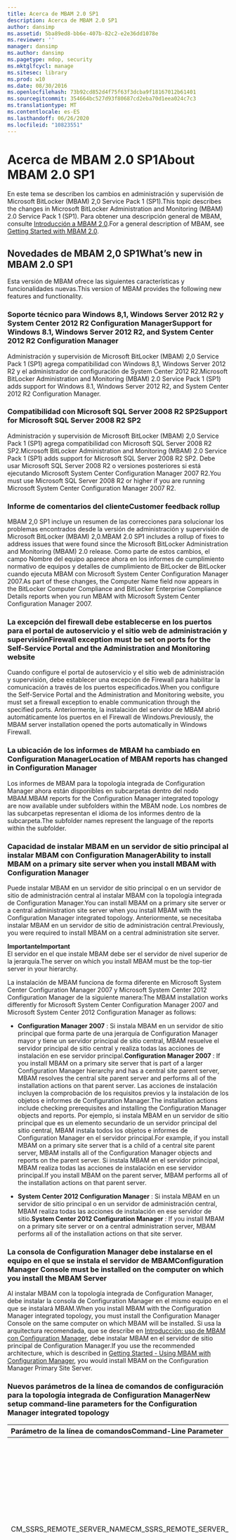 ```yaml
---
title: Acerca de MBAM 2.0 SP1
description: Acerca de MBAM 2.0 SP1
author: dansimp
ms.assetid: 5ba89ed8-bb6e-407b-82c2-e2e36dd1078e
ms.reviewer: ''
manager: dansimp
ms.author: dansimp
ms.pagetype: mdop, security
ms.mktglfcycl: manage
ms.sitesec: library
ms.prod: w10
ms.date: 08/30/2016
ms.openlocfilehash: 73b92cd852d4f75f63f3dcba9f18167012b61401
ms.sourcegitcommit: 354664bc527d93f80687cd2eba70d1eea024c7c3
ms.translationtype: MT
ms.contentlocale: es-ES
ms.lasthandoff: 06/26/2020
ms.locfileid: "10823551"
---
```

# <span data-ttu-id="d582e-103">Acerca de MBAM 2.0 SP1</span><span class="sxs-lookup"><span data-stu-id="d582e-103">About MBAM 2.0 SP1</span></span>

<span data-ttu-id="d582e-104">En este tema se describen los cambios en administración y supervisión de Microsoft BitLocker (MBAM) 2,0 Service Pack 1 (SP1).</span><span class="sxs-lookup"><span data-stu-id="d582e-104">This topic describes the changes in Microsoft BitLocker Administration and Monitoring (MBAM) 2.0 Service Pack 1 (SP1).</span></span> <span data-ttu-id="d582e-105">Para obtener una descripción general de MBAM, consulte [Introducción a MBAM 2,0](getting-started-with-mbam-20-mbam-2.md).</span><span class="sxs-lookup"><span data-stu-id="d582e-105">For a general description of MBAM, see [Getting Started with MBAM 2.0](getting-started-with-mbam-20-mbam-2.md).</span></span>

## <a href="" id="what-s-new-in-mbam-2-0-sp1"></a><span data-ttu-id="d582e-106">Novedades de MBAM 2,0 SP1</span><span class="sxs-lookup"><span data-stu-id="d582e-106">What’s new in MBAM 2.0 SP1</span></span>

<span data-ttu-id="d582e-107">Esta versión de MBAM ofrece las siguientes características y funcionalidades nuevas.</span><span class="sxs-lookup"><span data-stu-id="d582e-107">This version of MBAM provides the following new features and functionality.</span></span>

### <span data-ttu-id="d582e-108">Soporte técnico para Windows 8,1, Windows Server 2012 R2 y System Center 2012 R2 Configuration Manager</span><span class="sxs-lookup"><span data-stu-id="d582e-108">Support for Windows 8.1, Windows Server 2012 R2, and System Center 2012 R2 Configuration Manager</span></span>

<span data-ttu-id="d582e-109">Administración y supervisión de Microsoft BitLocker (MBAM) 2,0 Service Pack 1 (SP1) agrega compatibilidad con Windows 8,1, Windows Server 2012 R2 y el administrador de configuración de System Center 2012 R2.</span><span class="sxs-lookup"><span data-stu-id="d582e-109">Microsoft BitLocker Administration and Monitoring (MBAM) 2.0 Service Pack 1 (SP1) adds support for Windows 8.1, Windows Server 2012 R2, and System Center 2012 R2 Configuration Manager.</span></span>

### <span data-ttu-id="d582e-110">Compatibilidad con Microsoft SQL Server 2008 R2 SP2</span><span class="sxs-lookup"><span data-stu-id="d582e-110">Support for Microsoft SQL Server 2008 R2 SP2</span></span>

<span data-ttu-id="d582e-111">Administración y supervisión de Microsoft BitLocker (MBAM) 2,0 Service Pack 1 (SP1) agrega compatibilidad con Microsoft SQL Server 2008 R2 SP2.</span><span class="sxs-lookup"><span data-stu-id="d582e-111">Microsoft BitLocker Administration and Monitoring (MBAM) 2.0 Service Pack 1 (SP1) adds support for Microsoft SQL Server 2008 R2 SP2.</span></span> <span data-ttu-id="d582e-112">Debe usar Microsoft SQL Server 2008 R2 o versiones posteriores si está ejecutando Microsoft System Center Configuration Manager 2007 R2.</span><span class="sxs-lookup"><span data-stu-id="d582e-112">You must use Microsoft SQL Server 2008 R2 or higher if you are running Microsoft System Center Configuration Manager 2007 R2.</span></span>

### <span data-ttu-id="d582e-113">Informe de comentarios del cliente</span><span class="sxs-lookup"><span data-stu-id="d582e-113">Customer feedback rollup</span></span>

<span data-ttu-id="d582e-114">MBAM 2,0 SP1 incluye un resumen de las correcciones para solucionar los problemas encontrados desde la versión de administración y supervisión de Microsoft BitLocker (MBAM) 2,0.</span><span class="sxs-lookup"><span data-stu-id="d582e-114">MBAM 2.0 SP1 includes a rollup of fixes to address issues that were found since the Microsoft BitLocker Administration and Monitoring (MBAM) 2.0 release.</span></span> <span data-ttu-id="d582e-115">Como parte de estos cambios, el campo Nombre del equipo aparece ahora en los informes de cumplimiento normativo de equipos y detalles de cumplimiento de BitLocker de BitLocker cuando ejecuta MBAM con Microsoft System Center Configuration Manager 2007.</span><span class="sxs-lookup"><span data-stu-id="d582e-115">As part of these changes, the Computer Name field now appears in the BitLocker Computer Compliance and BitLocker Enterprise Compliance Details reports when you run MBAM with Microsoft System Center Configuration Manager 2007.</span></span>

### <span data-ttu-id="d582e-116">La excepción del firewall debe establecerse en los puertos para el portal de autoservicio y el sitio web de administración y supervisión</span><span class="sxs-lookup"><span data-stu-id="d582e-116">Firewall exception must be set on ports for the Self-Service Portal and the Administration and Monitoring website</span></span>

<span data-ttu-id="d582e-117">Cuando configure el portal de autoservicio y el sitio web de administración y supervisión, debe establecer una excepción de Firewall para habilitar la comunicación a través de los puertos especificados.</span><span class="sxs-lookup"><span data-stu-id="d582e-117">When you configure the Self-Service Portal and the Administration and Monitoring website, you must set a firewall exception to enable communication through the specified ports.</span></span> <span data-ttu-id="d582e-118">Anteriormente, la instalación del servidor de MBAM abrió automáticamente los puertos en el Firewall de Windows.</span><span class="sxs-lookup"><span data-stu-id="d582e-118">Previously, the MBAM server installation opened the ports automatically in Windows Firewall.</span></span>

### <span data-ttu-id="d582e-119">La ubicación de los informes de MBAM ha cambiado en Configuration Manager</span><span class="sxs-lookup"><span data-stu-id="d582e-119">Location of MBAM reports has changed in Configuration Manager</span></span>

<span data-ttu-id="d582e-120">Los informes de MBAM para la topología integrada de Configuration Manager ahora están disponibles en subcarpetas dentro del nodo MBAM.</span><span class="sxs-lookup"><span data-stu-id="d582e-120">MBAM reports for the Configuration Manager integrated topology are now available under subfolders within the MBAM node.</span></span> <span data-ttu-id="d582e-121">Los nombres de las subcarpetas representan el idioma de los informes dentro de la subcarpeta.</span><span class="sxs-lookup"><span data-stu-id="d582e-121">The subfolder names represent the language of the reports within the subfolder.</span></span>

### <span data-ttu-id="d582e-122">Capacidad de instalar MBAM en un servidor de sitio principal al instalar MBAM con Configuration Manager</span><span class="sxs-lookup"><span data-stu-id="d582e-122">Ability to install MBAM on a primary site server when you install MBAM with Configuration Manager</span></span>

<span data-ttu-id="d582e-123">Puede instalar MBAM en un servidor de sitio principal o en un servidor de sitio de administración central al instalar MBAM con la topología integrada de Configuration Manager.</span><span class="sxs-lookup"><span data-stu-id="d582e-123">You can install MBAM on a primary site server or a central administration site server when you install MBAM with the Configuration Manager integrated topology.</span></span> <span data-ttu-id="d582e-124">Anteriormente, se necesitaba instalar MBAM en un servidor de sitio de administración central.</span><span class="sxs-lookup"><span data-stu-id="d582e-124">Previously, you were required to install MBAM on a central administration site server.</span></span>

**<span data-ttu-id="d582e-125">Importante</span><span class="sxs-lookup"><span data-stu-id="d582e-125">Important</span></span>**  
<span data-ttu-id="d582e-126">El servidor en el que instale MBAM debe ser el servidor de nivel superior de la jerarquía.</span><span class="sxs-lookup"><span data-stu-id="d582e-126">The server on which you install MBAM must be the top-tier server in your hierarchy.</span></span>



<span data-ttu-id="d582e-127">La instalación de MBAM funciona de forma diferente en Microsoft System Center Configuration Manager 2007 y Microsoft System Center 2012 Configuration Manager de la siguiente manera:</span><span class="sxs-lookup"><span data-stu-id="d582e-127">The MBAM installation works differently for Microsoft System Center Configuration Manager 2007 and Microsoft System Center 2012 Configuration Manager as follows:</span></span>

-   <span data-ttu-id="d582e-128">**Configuration Manager 2007** : Si instala MBAM en un servidor de sitio principal que forma parte de una jerarquía de Configuration Manager mayor y tiene un servidor principal de sitio central, MBAM resuelve el servidor principal de sitio central y realiza todas las acciones de instalación en ese servidor principal.</span><span class="sxs-lookup"><span data-stu-id="d582e-128">**Configuration Manager 2007** : If you install MBAM on a primary site server that is part of a larger Configuration Manager hierarchy and has a central site parent server, MBAM resolves the central site parent server and performs all of the installation actions on that parent server.</span></span> <span data-ttu-id="d582e-129">Las acciones de instalación incluyen la comprobación de los requisitos previos y la instalación de los objetos e informes de Configuration Manager.</span><span class="sxs-lookup"><span data-stu-id="d582e-129">The installation actions include checking prerequisites and installing the Configuration Manager objects and reports.</span></span> <span data-ttu-id="d582e-130">Por ejemplo, si instala MBAM en un servidor de sitio principal que es un elemento secundario de un servidor principal del sitio central, MBAM instala todos los objetos e informes de Configuration Manager en el servidor principal.</span><span class="sxs-lookup"><span data-stu-id="d582e-130">For example, if you install MBAM on a primary site server that is a child of a central site parent server, MBAM installs all of the Configuration Manager objects and reports on the parent server.</span></span> <span data-ttu-id="d582e-131">Si instala MBAM en el servidor principal, MBAM realiza todas las acciones de instalación en ese servidor principal.</span><span class="sxs-lookup"><span data-stu-id="d582e-131">If you install MBAM on the parent server, MBAM performs all of the installation actions on that parent server.</span></span>

-   <span data-ttu-id="d582e-132">**System Center 2012 Configuration Manager** : Si instala MBAM en un servidor de sitio principal o en un servidor de administración central, MBAM realiza todas las acciones de instalación en ese servidor de sitio.</span><span class="sxs-lookup"><span data-stu-id="d582e-132">**System Center 2012 Configuration Manager** : If you install MBAM on a primary site server or on a central administration server, MBAM performs all of the installation actions on that site server.</span></span>

### <a href="" id="-------------configuration-manager-console-must-be-installed-on-the--computer-on-which-you-install-the-mbam-server"></a> <span data-ttu-id="d582e-133">La consola de Configuration Manager debe instalarse en el equipo en el que se instala el servidor de MBAM</span><span class="sxs-lookup"><span data-stu-id="d582e-133">Configuration Manager Console must be installed on the computer on which you install the MBAM Server</span></span>

<span data-ttu-id="d582e-134">Al instalar MBAM con la topología integrada de Configuration Manager, debe instalar la consola de Configuration Manager en el mismo equipo en el que se instalará MBAM.</span><span class="sxs-lookup"><span data-stu-id="d582e-134">When you install MBAM with the Configuration Manager integrated topology, you must install the Configuration Manager Console on the same computer on which MBAM will be installed.</span></span> <span data-ttu-id="d582e-135">Si usa la arquitectura recomendada, que se describe en [Introducción: uso de MBAM con Configuration Manager](getting-started---using-mbam-with-configuration-manager.md), debe instalar MBAM en el servidor de sitio principal de Configuration Manager.</span><span class="sxs-lookup"><span data-stu-id="d582e-135">If you use the recommended architecture, which is described in [Getting Started - Using MBAM with Configuration Manager](getting-started---using-mbam-with-configuration-manager.md), you would install MBAM on the Configuration Manager Primary Site Server.</span></span>

### <span data-ttu-id="d582e-136">Nuevos parámetros de la línea de comandos de configuración para la topología integrada de Configuration Manager</span><span class="sxs-lookup"><span data-stu-id="d582e-136">New setup command-line parameters for the Configuration Manager integrated topology</span></span>

<table>
<colgroup>
<col width="33%" />
<col width="33%" />
<col width="33%" />
</colgroup>
<thead>
<tr class="header">
<th align="left"><span data-ttu-id="d582e-137">Parámetro de la línea de comandos</span><span class="sxs-lookup"><span data-stu-id="d582e-137">Command-Line Parameter</span></span></th>
<th align="left"><span data-ttu-id="d582e-138">Descripción</span><span class="sxs-lookup"><span data-stu-id="d582e-138">Description</span></span></th>
<th align="left"><span data-ttu-id="d582e-139">Ejemplo</span><span class="sxs-lookup"><span data-stu-id="d582e-139">Example</span></span></th>
</tr>
</thead>
<tbody>
<tr class="odd">
<td align="left"><p><span data-ttu-id="d582e-140">CM_SSRS_REMOTE_SERVER_NAME</span><span class="sxs-lookup"><span data-stu-id="d582e-140">CM_SSRS_REMOTE_SERVER_NAME</span></span></p></td>
<td align="left"><p><span data-ttu-id="d582e-141">Le permite instalar los informes de Configuration Manager en un servidor remoto de SQL Server Reporting Services (SSRS) que forma parte del mismo sitio de Configuration Manager en el que está instalado MBAM.</span><span class="sxs-lookup"><span data-stu-id="d582e-141">Enables you to install the Configuration Manager reports on a remote SQL Server Reporting Services (SSRS) server that is part of the same Configuration Manager site to which MBAM is installed.</span></span> <span data-ttu-id="d582e-142">Puede establecer el valor en el nombre de dominio completo del servidor de roles de Remote SSRS Point.</span><span class="sxs-lookup"><span data-stu-id="d582e-142">You can set the value to the fully qualified domain name of the remote SSRS point role server.</span></span></p></td>
<td align="left"><p><span data-ttu-id="d582e-143">MbamSetup.exe CM_SSRS_REMOTE_SERVER_NAME = ssrsServer. contoso. com</span><span class="sxs-lookup"><span data-stu-id="d582e-143">MbamSetup.exe CM_SSRS_REMOTE_SERVER_NAME=ssrsServer.Contoso.com</span></span></p></td>
</tr>
<tr class="even">
<td align="left"><p><span data-ttu-id="d582e-144">CM_REPORTS_ONLY</span><span class="sxs-lookup"><span data-stu-id="d582e-144">CM_REPORTS_ONLY</span></span></p></td>
<td align="left"><p><span data-ttu-id="d582e-145">Le permite instalar solo los informes de Configuration Manager, sin otros objetos de Configuration Manager, como los elementos de la línea base, la colección y la configuración.</span><span class="sxs-lookup"><span data-stu-id="d582e-145">Enables you to install only the Configuration Manager reports, without other Configuration Manager objects, such as the baseline, collection, and configuration items.</span></span></p>
<div class="alert">
<strong><span data-ttu-id="d582e-146">Nota</span><span class="sxs-lookup"><span data-stu-id="d582e-146">Note</span></span></strong><br/><p><span data-ttu-id="d582e-147">Debe combinar este parámetro con el parámetro CM_REPORTS_COLLECTION_ID.</span><span class="sxs-lookup"><span data-stu-id="d582e-147">You must combine this parameter with the CM_REPORTS_COLLECTION_ID parameter.</span></span></p>
</div>
<div>

</div>
<p><span data-ttu-id="d582e-148">Valores de parámetro válidos:</span><span class="sxs-lookup"><span data-stu-id="d582e-148">Valid parameter values:</span></span></p>
<ul>
<li><p><span data-ttu-id="d582e-149">Verdadero</span><span class="sxs-lookup"><span data-stu-id="d582e-149">True</span></span></p></li>
<li><p><span data-ttu-id="d582e-150">Falso</span><span class="sxs-lookup"><span data-stu-id="d582e-150">False</span></span></p></li>
</ul>
<p><span data-ttu-id="d582e-151">Puede combinar este parámetro con el parámetro CM_SSRS_REMOTE_SERVER_NAME si desea instalar los informes solo en un servidor de roles de SSRS remoto.</span><span class="sxs-lookup"><span data-stu-id="d582e-151">You can combine this parameter with the CM_SSRS_REMOTE_SERVER_NAME parameter if you want to install the reports only to a remote SSRS point role server.</span></span></p>
<p><span data-ttu-id="d582e-152">Si no establece el parámetro o si lo establece en false, MBAM el programa de instalación instala todos los objetos de Configuration Manager, incluidos los informes.</span><span class="sxs-lookup"><span data-stu-id="d582e-152">If you do not set the parameter or if you set it to False, MBAM Setup installs all of the Configuration Manager objects, including the reports.</span></span></p></td>
<td align="left"><p><span data-ttu-id="d582e-153">MbamSetup.exe CM_REPORTS_ONLY = true</span><span class="sxs-lookup"><span data-stu-id="d582e-153">MbamSetup.exe CM_REPORTS_ONLY=True</span></span></p>
<p><span data-ttu-id="d582e-154">CM_REPORTS_COLLECTION_ID = SMS00001</span><span class="sxs-lookup"><span data-stu-id="d582e-154">CM_REPORTS_COLLECTION_ID=SMS00001</span></span></p></td>
</tr>
<tr class="odd">
<td align="left"><p><span data-ttu-id="d582e-155">CM_REPORTS_COLLECTION_ID</span><span class="sxs-lookup"><span data-stu-id="d582e-155">CM_REPORTS_COLLECTION_ID</span></span></p></td>
<td align="left"><p><span data-ttu-id="d582e-156">Un identificador de colección existente que identifica la colección para la que se mostrarán los datos de cumplimiento de informes.</span><span class="sxs-lookup"><span data-stu-id="d582e-156">An existing collection ID that identifies the collection for which reporting compliance data will be displayed.</span></span> <span data-ttu-id="d582e-157">Puede especificar cualquier identificador de colección.</span><span class="sxs-lookup"><span data-stu-id="d582e-157">You can specify any collection ID.</span></span> <span data-ttu-id="d582e-158">No es necesario que use el identificador de colección "equipos compatibles con MBAM".</span><span class="sxs-lookup"><span data-stu-id="d582e-158">You are not required to use the “MBAM Supported Computers” collection ID.</span></span></p></td>
<td align="left"><p><span data-ttu-id="d582e-159">MbamSetup.exe CM_REPORTS_ONLY = true</span><span class="sxs-lookup"><span data-stu-id="d582e-159">MbamSetup.exe CM_REPORTS_ONLY=True</span></span></p>
<p><span data-ttu-id="d582e-160">CM_REPORTS_COLLECTION_ID = SMS00001</span><span class="sxs-lookup"><span data-stu-id="d582e-160">CM_REPORTS_COLLECTION_ID=SMS00001</span></span></p></td>
</tr>
</tbody>
</table>



### <span data-ttu-id="d582e-161">Capacidad para activar o desactivar el texto del portal de autoservicio</span><span class="sxs-lookup"><span data-stu-id="d582e-161">Ability to turn Self-Service Portal notice text on or off</span></span>

<span data-ttu-id="d582e-162">MBAM 2,0 SP1 le permite desactivar el texto del aviso en el portal de autoservicio.</span><span class="sxs-lookup"><span data-stu-id="d582e-162">MBAM 2.0 SP1 enables you to turn off the notice text on the Self-Service Portal.</span></span> <span data-ttu-id="d582e-163">Anteriormente, el texto del aviso se mostraba de forma predeterminada y no podía desactivarlo.</span><span class="sxs-lookup"><span data-stu-id="d582e-163">Previously, the notice text displayed by default, and you could not turn it off.</span></span>

**<span data-ttu-id="d582e-164">Para desactivar el texto del aviso</span><span class="sxs-lookup"><span data-stu-id="d582e-164">To turn off the notice text</span></span>**

1.  <span data-ttu-id="d582e-165">En el servidor donde instaló el portal de autoservicio, abra servicios de información de Internet (IIS) y vaya a **sitios &gt; configuración de administración y administración de Microsoft BitLocker &gt; SelfService &gt; configuración**de la aplicación.</span><span class="sxs-lookup"><span data-stu-id="d582e-165">On the server where you installed the Self-Service Portal, open Internet Information Services (IIS) and browse to **Sites &gt; Microsoft BitLocker Administration and Monitoring &gt; SelfService &gt; Application Settings**.</span></span>

2.  <span data-ttu-id="d582e-166">En la columna **nombre** , seleccione **DisplayNotice**y establezca el valor en **falso**.</span><span class="sxs-lookup"><span data-stu-id="d582e-166">From the **Name** column, select **DisplayNotice**, and set the value to **false**.</span></span>

### <span data-ttu-id="d582e-167">Capacidad para localizar la instrucción HelpdeskText que dirige a los usuarios a más información del portal de autoservicio</span><span class="sxs-lookup"><span data-stu-id="d582e-167">Ability to localize the HelpdeskText statement that points users to more Self-Service Portal information</span></span>

<span data-ttu-id="d582e-168">Puede configurar una versión localizada de la instrucción "HelpdeskText" del portal de autoservicio, que indica a los usuarios finales cómo obtener ayuda adicional cuando usan el portal de autoservicio.</span><span class="sxs-lookup"><span data-stu-id="d582e-168">You can configure a localized version of the Self-Service Portal “HelpdeskText” statement, which tells end users how to get additional help when they are using the Self-Service Portal.</span></span> <span data-ttu-id="d582e-169">Si configura el texto localizado de la instrucción, tal y como se describe en las siguientes instrucciones, MBAM mostrará la versión localizada.</span><span class="sxs-lookup"><span data-stu-id="d582e-169">If you configure localized text for the statement, as described in the following instructions, MBAM will display the localized version.</span></span> <span data-ttu-id="d582e-170">Si MBAM no encuentra la versión localizada, muestra el valor que está en el parámetro **HelpdeskText** .</span><span class="sxs-lookup"><span data-stu-id="d582e-170">If MBAM does not find the localized version, it displays the value that is in the **HelpdeskText** parameter.</span></span>

**<span data-ttu-id="d582e-171">Para mostrar una versión localizada de la instrucción HelpdeskText</span><span class="sxs-lookup"><span data-stu-id="d582e-171">To display a localized version of the HelpdeskText statement</span></span>**

1.  <span data-ttu-id="d582e-172">En el servidor en el que ha instalado el portal de autoservicio, abra IIS y vaya a **sitios &gt; Microsoft BitLocker Administration and Monitoring &gt; SelfService &gt; configuración**de la aplicación.</span><span class="sxs-lookup"><span data-stu-id="d582e-172">On the server where you installed the Self-Service Portal, open IIS and browse to **Sites &gt; Microsoft BitLocker Administration and Monitoring &gt; SelfService &gt; Application Settings**.</span></span>

2.  <span data-ttu-id="d582e-173">En el panel **acciones** , haga clic en **Agregar** para abrir el cuadro de diálogo **Agregar configuración de aplicación** .</span><span class="sxs-lookup"><span data-stu-id="d582e-173">In the **Actions** pane, click **Add** to open the **Add Application Setting** dialog box.</span></span>

3.  <span data-ttu-id="d582e-174">En el campo **nombre** , escriba **HelpdeskText**\ _ &lt; *Language* &gt; , donde &lt; *idioma* &gt; es el código de idioma adecuado para el texto.</span><span class="sxs-lookup"><span data-stu-id="d582e-174">In the **Name** field, type **HelpdeskText**\_&lt;*language*&gt;, where &lt;*language*&gt; is the appropriate language code for the text.</span></span> <span data-ttu-id="d582e-175">Por ejemplo, para crear una instrucción HelpdeskText localizada en español, tendría que nombrar el parámetro HelpdeskText \ _es-es.</span><span class="sxs-lookup"><span data-stu-id="d582e-175">For example, to create a localized HelpdeskText statement in Spanish, you would name the parameter HelpdeskText\_es-es.</span></span> <span data-ttu-id="d582e-176">Para obtener una lista de los códigos de idioma válidos que puede usar, vea referencia de la [API de compatibilidad con el idioma nacional (NLS)](https://go.microsoft.com/fwlink/?LinkId=317947).</span><span class="sxs-lookup"><span data-stu-id="d582e-176">For a list of the valid language codes that you can use, see [National Language Support (NLS) API Reference](https://go.microsoft.com/fwlink/?LinkId=317947).</span></span>

4.  <span data-ttu-id="d582e-177">En el campo **valor** , escriba el texto localizado que desea mostrar a los usuarios finales.</span><span class="sxs-lookup"><span data-stu-id="d582e-177">In the **Value** field, type the localized text that you want to display to end users.</span></span>

### <span data-ttu-id="d582e-178">Capacidad para localizar el portal de autoservicio HelpdeskURL</span><span class="sxs-lookup"><span data-stu-id="d582e-178">Ability to localize the Self-Service Portal HelpdeskURL</span></span>

<span data-ttu-id="d582e-179">Puede configurar una versión localizada del portal de autoservicio HelpdeskURL para mostrar a los usuarios finales de forma predeterminada.</span><span class="sxs-lookup"><span data-stu-id="d582e-179">You can configure a localized version of the Self-Service Portal HelpdeskURL to display to end users by default.</span></span> <span data-ttu-id="d582e-180">Si crea una versión localizada, tal y como se describe en las siguientes instrucciones, MBAM encuentra y muestra la versión localizada.</span><span class="sxs-lookup"><span data-stu-id="d582e-180">If you create a localized version, as described in the following instructions, MBAM finds and displays the localized version.</span></span> <span data-ttu-id="d582e-181">Si MBAM no encuentra una versión localizada, muestra la dirección URL que está configurada para el parámetro HelpDeskURL.</span><span class="sxs-lookup"><span data-stu-id="d582e-181">If MBAM does not find a localized version, it displays the URL that is configured for the HelpDeskURL parameter.</span></span>

**<span data-ttu-id="d582e-182">Para mostrar una HelpdeskURL localizada</span><span class="sxs-lookup"><span data-stu-id="d582e-182">To display a localized HelpdeskURL</span></span>**

1.  <span data-ttu-id="d582e-183">En el servidor en el que ha instalado el portal de autoservicio, abra IIS y vaya a **sitios &gt; Microsoft BitLocker Administration and Monitoring &gt; SelfService &gt; configuración**de la aplicación.</span><span class="sxs-lookup"><span data-stu-id="d582e-183">On the server where you installed the Self-Service Portal, open IIS and browse to **Sites &gt; Microsoft BitLocker Administration and Monitoring &gt; SelfService &gt; Application Settings**.</span></span>

2.  <span data-ttu-id="d582e-184">En el panel **acciones** , haga clic en **Agregar** para abrir el cuadro de diálogo **Agregar configuración de aplicación** .</span><span class="sxs-lookup"><span data-stu-id="d582e-184">In the **Actions** pane, click **Add** to open the **Add Application Setting** dialog box.</span></span>

3.  <span data-ttu-id="d582e-185">En el campo **nombre** , escriba **HelpdeskURL**\ _ &lt; *Language* &gt; , donde &lt; *idioma* &gt; es el código de idioma adecuado para la dirección URL.</span><span class="sxs-lookup"><span data-stu-id="d582e-185">In the **Name** field, type **HelpdeskURL**\_&lt;*language*&gt;, where &lt;*language*&gt; is the appropriate language code for the URL.</span></span> <span data-ttu-id="d582e-186">Por ejemplo, para crear un HelpdeskURL localizado en español, tendría que nombrar el parámetro HelpdeskURL \ _es-es.</span><span class="sxs-lookup"><span data-stu-id="d582e-186">For example, to create a localized HelpdeskURL in Spanish, you would name the parameter HelpdeskURL\_es-es.</span></span> <span data-ttu-id="d582e-187">Para obtener una lista de los códigos de idioma válidos que puede usar, consulte referencia de la [API de compatibilidad con el idioma nacional (NLS)](https://go.microsoft.com/fwlink/?LinkId=317947).</span><span class="sxs-lookup"><span data-stu-id="d582e-187">For a list of the valid language codes you can use, see [National Language Support (NLS) API Reference](https://go.microsoft.com/fwlink/?LinkId=317947).</span></span>

4.  <span data-ttu-id="d582e-188">En el campo **valor** , escriba la HelpdeskURL localizada que desea mostrar a los usuarios finales.</span><span class="sxs-lookup"><span data-stu-id="d582e-188">In the **Value** field, type the localized HelpdeskURL that you want to display to end users.</span></span>

### <span data-ttu-id="d582e-189">Capacidad para localizar el texto de aviso del portal de autoservicio</span><span class="sxs-lookup"><span data-stu-id="d582e-189">Ability to localize the Self-Service Portal notice text</span></span>

<span data-ttu-id="d582e-190">Puede configurar el texto del aviso localizado para que se muestre a los usuarios finales de forma predeterminada en el portal de autoservicio.</span><span class="sxs-lookup"><span data-stu-id="d582e-190">You can configure localized notice text to display to end users by default in the Self-Service Portal.</span></span> <span data-ttu-id="d582e-191">El archivo de notice.txt, que muestra el texto del aviso, se encuentra en el siguiente directorio raíz:</span><span class="sxs-lookup"><span data-stu-id="d582e-191">The notice.txt file, which displays the notice text, is located in the following root directory:</span></span>

<span data-ttu-id="d582e-192">&lt;*MBAM directorio* &gt; de instalación de autoservicio Website\\ de servicio \\Self</span><span class="sxs-lookup"><span data-stu-id="d582e-192">&lt;*MBAM Self-Service Install Directory*&gt;\\Self Service Website\\</span></span>

<span data-ttu-id="d582e-193">Para mostrar texto de aviso localizado, cree un archivo de notice.txt localizado y guárdelo en una carpeta de idioma específica en el siguiente directorio:</span><span class="sxs-lookup"><span data-stu-id="d582e-193">To display localized notice text, you create a localized notice.txt file and save it under a specific language folder in the following directory:</span></span>

<span data-ttu-id="d582e-194">&lt;*MBAM directorio* &gt; de instalación de autoservicio Website\\ de servicio \\Self</span><span class="sxs-lookup"><span data-stu-id="d582e-194">&lt;*MBAM Self-Service Install Directory*&gt;\\Self Service Website\\</span></span>

<span data-ttu-id="d582e-195">MBAM muestra el texto del aviso, en función de las siguientes reglas:</span><span class="sxs-lookup"><span data-stu-id="d582e-195">MBAM displays the notice text, based on the following rules:</span></span>

-   <span data-ttu-id="d582e-196">Si crea un archivo notice.txt localizado en la carpeta de idioma correspondiente, MBAM muestra el texto del aviso localizado.</span><span class="sxs-lookup"><span data-stu-id="d582e-196">If you create a localized notice.txt file in the appropriate language folder, MBAM displays the localized notice text.</span></span>

-   <span data-ttu-id="d582e-197">Si MBAM no encuentra una versión localizada del archivo notice.txt, muestra el texto en el archivo predeterminado notice.txt.</span><span class="sxs-lookup"><span data-stu-id="d582e-197">If MBAM does not find a localized version of the notice.txt file, it displays the text in the default notice.txt file.</span></span>

-   <span data-ttu-id="d582e-198">Si MBAM no encuentra un archivo notice.txt predeterminado, muestra el texto predeterminado en el portal de autoservicio.</span><span class="sxs-lookup"><span data-stu-id="d582e-198">If MBAM does not find a default notice.txt file, it displays the default text in the Self-Service Portal.</span></span>

**<span data-ttu-id="d582e-199">Nota</span><span class="sxs-lookup"><span data-stu-id="d582e-199">Note</span></span>**  
<span data-ttu-id="d582e-200">Si el explorador de un usuario final se establece en un idioma que no tiene una subcarpeta de idioma correspondiente o notice.txt, se muestra el texto que está en el archivo de notice.txt en el siguiente directorio raíz:</span><span class="sxs-lookup"><span data-stu-id="d582e-200">If an end user’s browser is set to a language that does not have a corresponding language subfolder or notice.txt, the text that is in the notice.txt file in the following root directory is displayed:</span></span>

<span data-ttu-id="d582e-201">&lt;*MBAM directorio* &gt; de instalación de autoservicio Website\\ de servicio \\Self</span><span class="sxs-lookup"><span data-stu-id="d582e-201">&lt;*MBAM Self-Service Install Directory*&gt;\\Self Service Website\\</span></span>



**<span data-ttu-id="d582e-202">Para crear un archivo de notice.txt localizado</span><span class="sxs-lookup"><span data-stu-id="d582e-202">To create a localized notice.txt file</span></span>**

1.  <span data-ttu-id="d582e-203">En el servidor donde instaló el portal de autoservicio, cree una &lt; *language* &gt; carpeta de idioma en el siguiente directorio, donde &lt; *idioma* &gt; representa el nombre del idioma localizado:</span><span class="sxs-lookup"><span data-stu-id="d582e-203">On the server where you installed the Self-Service Portal, create a &lt;*language*&gt; folder in the following directory, where &lt;*language*&gt; represents the name of the localized language:</span></span>

    <span data-ttu-id="d582e-204">&lt;*MBAM directorio* &gt; de instalación de autoservicio Website\\ de servicio \\Self</span><span class="sxs-lookup"><span data-stu-id="d582e-204">&lt;*MBAM Self-Service Install Directory*&gt;\\Self Service Website\\</span></span>

    **<span data-ttu-id="d582e-205">Nota</span><span class="sxs-lookup"><span data-stu-id="d582e-205">Note</span></span>**  
    <span data-ttu-id="d582e-206">Algunas carpetas de idioma ya existen, por lo que es posible que no tenga que crearlas.</span><span class="sxs-lookup"><span data-stu-id="d582e-206">Some language folders already exist, so you may not have to create one.</span></span> <span data-ttu-id="d582e-207">Si necesita crear una carpeta de idioma, vea referencia de la [API de compatibilidad con el idioma nacional (NLS)](https://go.microsoft.com/fwlink/?LinkId=317947) para obtener una lista de los nombres válidos que puede usar para la carpeta de &lt; *idioma* &gt; .</span><span class="sxs-lookup"><span data-stu-id="d582e-207">If you do need to create a language folder, see [National Language Support (NLS) API Reference](https://go.microsoft.com/fwlink/?LinkId=317947) for a list of the valid names that you can use for the &lt;*language*&gt; folder.</span></span>



2.  <span data-ttu-id="d582e-208">Cree un archivo de notice.txt que contenga el texto del aviso localizado.</span><span class="sxs-lookup"><span data-stu-id="d582e-208">Create a notice.txt file that contains the localized notice text.</span></span>

3.  <span data-ttu-id="d582e-209">Guarde el archivo de notice.txt en la carpeta de &lt; *idioma* &gt; .</span><span class="sxs-lookup"><span data-stu-id="d582e-209">Save the notice.txt file in the &lt;*language*&gt; folder.</span></span> <span data-ttu-id="d582e-210">Por ejemplo, para crear un archivo de notice.txt localizado en español, guardaría el archivo notice.txt localizado en la siguiente carpeta:</span><span class="sxs-lookup"><span data-stu-id="d582e-210">For example, to create a localized notice.txt file in Spanish, you would save the localized notice.txt file in the following folder:</span></span>

    <span data-ttu-id="d582e-211">&lt;*MBAM directorio* &gt; de instalación de autoservicio Website\\es-es de servicio \\Self</span><span class="sxs-lookup"><span data-stu-id="d582e-211">&lt;*MBAM Self-Service Install Directory*&gt;\\Self Service Website\\es-es</span></span>

## <span data-ttu-id="d582e-212">Actualización a MBAM 2,0 SP1</span><span class="sxs-lookup"><span data-stu-id="d582e-212">Upgrading to MBAM 2.0 SP1</span></span>


<span data-ttu-id="d582e-213">Puede actualizar a MBAM 2,0 SP1 desde cualquier versión anterior de MBAM.</span><span class="sxs-lookup"><span data-stu-id="d582e-213">You can upgrade to MBAM 2.0 SP1 from any previous version of MBAM.</span></span>

### <span data-ttu-id="d582e-214">Actualización de la infraestructura de MBAM</span><span class="sxs-lookup"><span data-stu-id="d582e-214">Upgrading the MBAM infrastructure</span></span>

<span data-ttu-id="d582e-215">Puede actualizar la infraestructura del servidor de MBAM a MBAM 2,0 SP1 de la siguiente manera:</span><span class="sxs-lookup"><span data-stu-id="d582e-215">You can upgrade the MBAM Server infrastructure to MBAM 2.0 SP1 as follows:</span></span>

<span data-ttu-id="d582e-216">**Sustitución de servidor manual local**: debe desinstalar manualmente la infraestructura de servidor de MBAM existente y, a continuación, instalar la infraestructura de servidor de MBAM 2,0 SP1.</span><span class="sxs-lookup"><span data-stu-id="d582e-216">**Manual in-place server replacement**: You must manually uninstall the existing MBAM Server infrastructure, and then install the MBAM 2.0 SP1 Server infrastructure.</span></span> <span data-ttu-id="d582e-217">No es necesario quitar las bases de datos para realizar la actualización.</span><span class="sxs-lookup"><span data-stu-id="d582e-217">You do not have to remove the databases to do the upgrade.</span></span> <span data-ttu-id="d582e-218">En su lugar, seleccione las bases de datos existentes, que ha creado la versión anterior de MBAM.</span><span class="sxs-lookup"><span data-stu-id="d582e-218">Instead, you select the existing databases, which the previous version of MBAM created.</span></span> <span data-ttu-id="d582e-219">Después, la instalación de la actualización de MBAM 2,0 SP1 migra las bases de datos existentes a MBAM 2,0 SP1.</span><span class="sxs-lookup"><span data-stu-id="d582e-219">The MBAM 2.0 SP1 upgrade installation then migrates the existing databases to MBAM 2.0 SP1.</span></span>

<span data-ttu-id="d582e-220">**Actualización de cliente distribuido**: Si usa la topología de MBAM independiente, puede actualizar los clientes de MBAM gradualmente después de instalar la infraestructura de servidor de MBAM 2,0 SP1.</span><span class="sxs-lookup"><span data-stu-id="d582e-220">**Distributed client upgrade**: If you are using the Stand-alone MBAM topology, you can upgrade the MBAM Clients gradually after you install the MBAM 2.0 SP1 Server infrastructure.</span></span>

<span data-ttu-id="d582e-221">Después de actualizar la infraestructura del servidor de MBAM, los clientes de MBAM 1,0 o 2,0 informarán al servidor de MBAM 2,0 SP1 correctamente y guardarán los datos de recuperación, pero el cumplimiento se basará en las directivas disponibles para la versión de cliente MBAM que está instalada en ese momento.</span><span class="sxs-lookup"><span data-stu-id="d582e-221">After you upgrade the MBAM Server infrastructure, MBAM 1.0 or 2.0 Clients will report to the MBAM 2.0 SP1 Server successfully and will store the recovery data, but compliance will be based on the policies available for the MBAM Client version that is currently installed.</span></span> <span data-ttu-id="d582e-222">Para habilitar la creación de informes con las directivas de MBAM 2,0 SP1, debe actualizar los equipos cliente a MBAM 2,0 SP1.</span><span class="sxs-lookup"><span data-stu-id="d582e-222">To enable reporting against MBAM 2.0 SP1 policies, you must upgrade client computers to MBAM 2.0 SP1.</span></span> <span data-ttu-id="d582e-223">Puede actualizar los equipos cliente al cliente de MBAM 2,0 SP1 sin desinstalar el cliente anterior y el cliente comenzará a solicitarse y notificar, en función de las directivas de MBAM 2,0 SP1.</span><span class="sxs-lookup"><span data-stu-id="d582e-223">You can upgrade the client computers to the MBAM 2.0 SP1 Client without uninstalling the previous Client, and the Client will start to apply and report, based on the MBAM 2.0 SP1 policies.</span></span>

<span data-ttu-id="d582e-224">Para obtener más información sobre cómo actualizar los servidores de MBAM, vea [actualizar desde versiones anteriores de MBAM](upgrading-from-previous-versions-of-mbam.md).</span><span class="sxs-lookup"><span data-stu-id="d582e-224">For more information about upgrading the MBAM servers, see [Upgrading from Previous Versions of MBAM](upgrading-from-previous-versions-of-mbam.md).</span></span>

### <span data-ttu-id="d582e-225">Actualización del cliente de MBAM a MBAM 2,0 SP1</span><span class="sxs-lookup"><span data-stu-id="d582e-225">Upgrading the MBAM Client to MBAM 2.0 SP1</span></span>

<span data-ttu-id="d582e-226">Para actualizar los equipos de los usuarios finales al cliente de MBAM 2,0 SP1, ejecute **MbamClientSetup.exe** en cada equipo cliente.</span><span class="sxs-lookup"><span data-stu-id="d582e-226">To upgrade end-user computers to the MBAM 2.0 SP1 Client, run **MbamClientSetup.exe** on each client computer.</span></span> <span data-ttu-id="d582e-227">El instalador actualiza automáticamente el cliente al cliente de MBAM 2,0 SP1.</span><span class="sxs-lookup"><span data-stu-id="d582e-227">The installer automatically updates the Client to the MBAM 2.0 SP1 Client.</span></span> <span data-ttu-id="d582e-228">Después de la instalación, los equipos cliente no tienen que reiniciarse y el cliente de MBAM 2,0 SP1 comienza a aplicarse y notificarse contra las directivas de MBAM 2,0 SP1.</span><span class="sxs-lookup"><span data-stu-id="d582e-228">After the installation, client computers do not have to be rebooted, and the MBAM 2.0 SP1 Client starts to apply and report against MBAM 2.0 SP1 policies.</span></span>

<span data-ttu-id="d582e-229">Si está usando MBAM con Configuration Manager, debe actualizar los equipos cliente de MBAM a 2,0 MBAM SP1.</span><span class="sxs-lookup"><span data-stu-id="d582e-229">If you are using MBAM with Configuration Manager, you must upgrade the MBAM client computers to MBAM 2.0 SP1.</span></span>

<span data-ttu-id="d582e-230">Para obtener más información sobre cómo actualizar los equipos cliente de MBAM, vea [actualizar desde versiones anteriores de MBAM](upgrading-from-previous-versions-of-mbam.md).</span><span class="sxs-lookup"><span data-stu-id="d582e-230">For more information about upgrading the MBAM client computers, see [Upgrading from Previous Versions of MBAM](upgrading-from-previous-versions-of-mbam.md).</span></span>

## <span data-ttu-id="d582e-231">Instalar o actualizar a MBAM 2,0 SP1 con Configuration Manager</span><span class="sxs-lookup"><span data-stu-id="d582e-231">Installing or upgrading to MBAM 2.0 SP1 with Configuration Manager</span></span>


<span data-ttu-id="d582e-232">En esta sección se describen los requisitos cuando está instalando MBAM 2,0 SP1 como una instalación nueva o como una actualización a una instalación anterior de 2,0 MBAM SP1.</span><span class="sxs-lookup"><span data-stu-id="d582e-232">This section describes the requirements when you are installing MBAM 2.0 SP1 as a new installation or as an upgrade to a previous MBAM 2.0 SP1 installation.</span></span>

### <span data-ttu-id="d582e-233">Archivos necesarios para instalar MBAM 2,0 SP1 si está usando MBAM con Configuration Manager</span><span class="sxs-lookup"><span data-stu-id="d582e-233">Required files for installing MBAM 2.0 SP1 if you are using MBAM with Configuration Manager</span></span>

<span data-ttu-id="d582e-234">Si está instalando MBAM por primera vez y está usando MBAM 2,0 SP1 con System Center Configuration Manager, debe crear o editar archivos MOF para habilitar MBAM funcione correctamente con Configuration Manager.</span><span class="sxs-lookup"><span data-stu-id="d582e-234">If you are installing MBAM for the first time and you are using MBAM 2.0 SP1 with System Center Configuration Manager, you must create or edit mof files to enable MBAM to work correctly with Configuration Manager.</span></span>

-   **<span data-ttu-id="d582e-235">archivo Configuration. mof</span><span class="sxs-lookup"><span data-stu-id="d582e-235">configuration.mof file</span></span>**

    -   <span data-ttu-id="d582e-236">Si está usando Configuration Manager 2007, debe editar el archivo Configuration. mof completando el paso 3 del elemento **actualizar el archivo Configuration. mof si actualiza a MBAM 2,0 SP1 y está usando MBAM con Configuration Manager 2007**, que sigue a este elemento.</span><span class="sxs-lookup"><span data-stu-id="d582e-236">If you are using Configuration Manager 2007, you must edit the configuration.mof file by completing step 3 from the item **Update the configuration.mof file if you upgrade to MBAM 2.0 SP1 and you are using MBAM with Configuration Manager 2007**, which follows this item.</span></span>

    -   <span data-ttu-id="d582e-237">Si está usando System Center 2012 Configuration Manager, edite el archivo Configuration. mof siguiendo las instrucciones de [editar el archivo Configuration. mof](edit-the-configurationmof-file.md).</span><span class="sxs-lookup"><span data-stu-id="d582e-237">If you are using System Center 2012 Configuration Manager, edit the configuration.mof file by following the instructions in [Edit the Configuration.mof File](edit-the-configurationmof-file.md).</span></span>

-   <span data-ttu-id="d582e-238">**SMS \ _def archivo. mof** : siga las instrucciones de [crear o editar el archivo SMS \ _def. mof](create-or-edit-the-sms-defmof-file.md).</span><span class="sxs-lookup"><span data-stu-id="d582e-238">**sms\_def.mof file** – follow the instructions in [Create or Edit the Sms\_def.mof File](create-or-edit-the-sms-defmof-file.md).</span></span>

### <span data-ttu-id="d582e-239">Actualice el archivo Configuration. mof si actualiza a MBAM 2,0 SP1 y está usando MBAM con Configuration Manager 2007</span><span class="sxs-lookup"><span data-stu-id="d582e-239">Update the configuration.mof file if you upgrade to MBAM 2.0 SP1 and you are using MBAM with Configuration Manager 2007</span></span>

<span data-ttu-id="d582e-240">Si está actualizando a MBAM 2,0 SP1 y está usando MBAM con Configuration Manager 2007, debe actualizar el archivo Configuration. mof para asegurarse de que MBAM 2,0 SP1 funcione correctamente.</span><span class="sxs-lookup"><span data-stu-id="d582e-240">If you are upgrading to MBAM 2.0 SP1 and you are using MBAM with Configuration Manager 2007, you must update the configuration.mof file to ensure that MBAM 2.0 SP1 works correctly.</span></span>

**<span data-ttu-id="d582e-241">Para actualizar el archivo Configuration. mof:</span><span class="sxs-lookup"><span data-stu-id="d582e-241">To update the configuration.mof file:</span></span>**

1.  <span data-ttu-id="d582e-242">En el servidor de Configuration Manager, vaya a la ubicación del archivo Configuration. mof:</span><span class="sxs-lookup"><span data-stu-id="d582e-242">On the Configuration Manager Server, browse to the location of the Configuration.mof file:</span></span>

    <span data-ttu-id="d582e-243">&lt;CMInstallLocation &gt; \\Inboxes\\clifiles.src\\hinv</span><span class="sxs-lookup"><span data-stu-id="d582e-243">&lt;CMInstallLocation&gt;\\Inboxes\\clifiles.src\\hinv</span></span>\\

    <span data-ttu-id="d582e-244">En una instalación predeterminada, la ubicación de instalación es%systemdrive%\\Program archivos (x86) \\Microsoft Configuration Manager.</span><span class="sxs-lookup"><span data-stu-id="d582e-244">On a default installation, the installation location is %systemdrive%\\Program Files (x86)\\Microsoft Configuration Manager.</span></span>

2.  <span data-ttu-id="d582e-245">Revise el bloque de código que ha anexado al archivo Configuration. mof y elimínelo.</span><span class="sxs-lookup"><span data-stu-id="d582e-245">Review the block of code that you appended to the configuration.mof file, and delete it.</span></span> <span data-ttu-id="d582e-246">El bloque de código será similar al que se muestra en el siguiente paso.</span><span class="sxs-lookup"><span data-stu-id="d582e-246">The block of code will be similar to the one shown in the following step.</span></span>

3.  <span data-ttu-id="d582e-247">Copie el siguiente bloque de código y, después, agréguelo al archivo Configuration. mof para agregar las siguientes clases MBAM necesarias al archivo:</span><span class="sxs-lookup"><span data-stu-id="d582e-247">Copy the following block of code, and then append it to the configuration.mof file to add the following required MBAM classes to the file:</span></span>

    ``` syntax
    //===================================================
    // Microsoft BitLocker Administration and Monitoring 
    //===================================================

    # pragma namespace ("\\\\.\\root\\cimv2")
    # pragma deleteclass("Win32_BitLockerEncryptionDetails", NOFAIL) 

    [Union, ViewSources{"select DeviceId, BitlockerPersistentVolumeId, BitLockerManagementPersistentVolumeId, BitLockerManagementVolumeType, DriveLetter, Compliant, ReasonsForNonCompliance, KeyProtectorTypes, EncryptionMethod, ConversionStatus, ProtectionStatus, IsAutoUnlockEnabled from Mbam_Volume"}, ViewSpaces{"\\\\.\\root\\microsoft\\mbam"}, dynamic, Provider("MS_VIEW_INSTANCE_PROVIDER")]
    class Win32_BitLockerEncryptionDetails
    {
        [PropertySources{"DeviceId"},key]
        String     DeviceId;
        [PropertySources{"BitlockerPersistentVolumeId"}]
        String     BitlockerPersistentVolumeId;
        [PropertySources{"BitLockerManagementPersistentVolumeId"}]
        String     MbamPersistentVolumeId;
        //UNKNOWN = 0, OS_Volume = 1, FIXED_VOLUME = 2, REMOVABLE_VOLUME = 3
        [PropertySources{"BitLockerManagementVolumeType"}]
        SInt32     MbamVolumeType;
        [PropertySources{"DriveLetter"}]
        String     DriveLetter;
        //VOLUME_NOT_COMPLIANT = 0, VOLUME_COMPLIANT = 1, NOT_APPLICABLE = 2
        [PropertySources{"Compliant"}]
        SInt32     Compliant;
        [PropertySources{"ReasonsForNonCompliance"}]
        SInt32     ReasonsForNonCompliance[];
        [PropertySources{"KeyProtectorTypes"}]
        SInt32     KeyProtectorTypes[];
        [PropertySources{"EncryptionMethod"}]
        SInt32     EncryptionMethod;
        [PropertySources{"ConversionStatus"}]
        SInt32     ConversionStatus;
        [PropertySources{"ProtectionStatus"}]
        SInt32     ProtectionStatus;
        [PropertySources{"IsAutoUnlockEnabled"}]
        Boolean     IsAutoUnlockEnabled;
    };

    # pragma namespace ("\\\\.\\root\\cimv2")
    # pragma deleteclass("Win32Reg_MBAMPolicy", NOFAIL)
     [DYNPROPS]
    Class Win32Reg_MBAMPolicy
    {
        [key]
        string KeyName;

        //General encryption requirements
        UInt32    OsDriveEncryption;
        UInt32    FixedDataDriveEncryption;
        UInt32    EncryptionMethod;

        //Required protectors properties
        UInt32    OsDriveProtector;
        UInt32    FixedDataDriveAutoUnlock;
        UInt32    FixedDataDrivePassphrase;

        //MBAM agent fields
        Uint32    MBAMPolicyEnforced;
        string    LastConsoleUser;
        datetime  UserExemptionDate;
        UInt32    MBAMMachineError;

        // Encoded computer name
        string    EncodedComputerName;
    };

     [DYNPROPS]
    Instance of Win32Reg_MBAMPolicy
    {
        KeyName="BitLocker policy";

        //General encryption requirements
        [PropertyContext("Local|HKEY_LOCAL_MACHINE\\SOFTWARE\\Policies\\Microsoft\\FVE\\MDOPBitLockerManagement|ShouldEncryptOsDrive"),Dynamic,Provider("RegPropProv")]
        OsDriveEncryption;
        [PropertyContext("Local|HKEY_LOCAL_MACHINE\\SOFTWARE\\Policies\\Microsoft\\FVE\\MDOPBitLockerManagement|ShouldEncryptFixedDataDrive"),Dynamic,Provider("RegPropProv")]
        FixedDataDriveEncryption;
        [PropertyContext("Local|HKEY_LOCAL_MACHINE\\SOFTWARE\\Policies\\Microsoft\\FVE|EncryptionMethod"),Dynamic,Provider("RegPropProv")]
        EncryptionMethod;

        //Required protectors properties
        [PropertyContext("Local|HKEY_LOCAL_MACHINE\\SOFTWARE\\Microsoft\\MBAM|OSVolumeProtectorPolicy"),Dynamic,Provider("RegPropProv")]
        OsDriveProtector;
        [PropertyContext("Local|HKEY_LOCAL_MACHINE\\SOFTWARE\\Policies\\Microsoft\\FVE\\MDOPBitLockerManagement|AutoUnlockFixedDataDrive"),Dynamic,Provider("RegPropProv")]
        FixedDataDriveAutoUnlock;
        [PropertyContext("Local|HKEY_LOCAL_MACHINE\\SOFTWARE\\Policies\\Microsoft\\FVE|FDVPassphrase"),Dynamic,Provider("RegPropProv")]
        FixedDataDrivePassphrase;

        //MBAM agent fields
        [PropertyContext("Local|HKEY_LOCAL_MACHINE\\SOFTWARE\\Microsoft\\MBAM|MBAMPolicyEnforced"),Dynamic,Provider("RegPropProv")]
        MBAMPolicyEnforced;
        [PropertyContext("Local|HKEY_LOCAL_MACHINE\\SOFTWARE\\Microsoft\\MBAM|LastConsoleUser"),Dynamic,Provider("RegPropProv")]
        LastConsoleUser;
        [PropertyContext("Local|HKEY_LOCAL_MACHINE\\SOFTWARE\\Microsoft\\MBAM|UserExemptionDate"),Dynamic,Provider("RegPropProv")]
        UserExemptionDate; //Registry value should be string in the format of yyyymmddHHMMSS.mmmmmmsUUU
        [PropertyContext("Local|HKEY_LOCAL_MACHINE\\SOFTWARE\\Microsoft\\MBAM|MBAMMachineError"),Dynamic,Provider("RegPropProv")]
        MBAMMachineError;
        [PropertyContext("Local|HKEY_LOCAL_MACHINE\\SOFTWARE\\Microsoft\\MBAM|EncodedComputerName"),Dynamic,Provider("RegPropProv")]
        EncodedComputerName;
    };

    # pragma namespace ("\\\\.\\root\\cimv2")
    # pragma deleteclass("Win32Reg_MBAMPolicy_64", NOFAIL)
    [DYNPROPS]
    Class Win32Reg_MBAMPolicy_64
    {
        [key]
        string KeyName;

        //General encryption requirements
        UInt32    OsDriveEncryption;
        UInt32    FixedDataDriveEncryption;
        UInt32    EncryptionMethod;

        //Required protectors properties
        UInt32    OsDriveProtector;
        UInt32    FixedDataDriveAutoUnlock;
        UInt32    FixedDataDrivePassphrase;

        //MBAM agent fields
        Uint32    MBAMPolicyEnforced;
        string    LastConsoleUser;
        datetime  UserExemptionDate; //Registry value should be string in the format of yyyymmddHHMMSS.mmmmmmsUUU
        UInt32    MBAMMachineError;

        // Encoded computer name
        string    EncodedComputerName;
    };

    [DYNPROPS]
    Instance of Win32Reg_MBAMPolicy_64
    {
        KeyName="BitLocker policy 64";

        //General encryption requirements
        [PropertyContext("Local|HKEY_LOCAL_MACHINE\\SOFTWARE\\Policies\\Microsoft\\FVE\\MDOPBitLockerManagement|ShouldEncryptOsDrive"),Dynamic,Provider("RegPropProv")]
        OsDriveEncryption;
        [PropertyContext("Local|HKEY_LOCAL_MACHINE\\SOFTWARE\\Policies\\Microsoft\\FVE\\MDOPBitLockerManagement|ShouldEncryptFixedDataDrive"),Dynamic,Provider("RegPropProv")]
        FixedDataDriveEncryption;
        [PropertyContext("Local|HKEY_LOCAL_MACHINE\\SOFTWARE\\Policies\\Microsoft\\FVE|EncryptionMethod"),Dynamic,Provider("RegPropProv")]
        EncryptionMethod;

        //Required protectors properties
        [PropertyContext("Local|HKEY_LOCAL_MACHINE\\SOFTWARE\\Microsoft\\MBAM|OSVolumeProtectorPolicy"),Dynamic,Provider("RegPropProv")]
        OsDriveProtector;
        [PropertyContext("Local|HKEY_LOCAL_MACHINE\\SOFTWARE\\Policies\\Microsoft\\FVE\\MDOPBitLockerManagement|AutoUnlockFixedDataDrive"),Dynamic,Provider("RegPropProv")]
        FixedDataDriveAutoUnlock;
        [PropertyContext("Local|HKEY_LOCAL_MACHINE\\SOFTWARE\\Policies\\Microsoft\\FVE|FDVPassphrase"),Dynamic,Provider("RegPropProv")]
        FixedDataDrivePassphrase;

        //MBAM agent fields
        [PropertyContext("Local|HKEY_LOCAL_MACHINE\\SOFTWARE\\Microsoft\\MBAM|MBAMPolicyEnforced"),Dynamic,Provider("RegPropProv")]
        MBAMPolicyEnforced;
         [PropertyContext("Local|HKEY_LOCAL_MACHINE\\SOFTWARE\\Microsoft\\MBAM|LastConsoleUser"),Dynamic,Provider("RegPropProv")]
        LastConsoleUser;
        [PropertyContext("Local|HKEY_LOCAL_MACHINE\\SOFTWARE\\Microsoft\\MBAM|UserExemptionDate"),Dynamic,Provider("RegPropProv")]
        UserExemptionDate; //Registry value should be string in the format of yyyymmddHHMMSS.mmmmmmsUUU
        [PropertyContext("Local|HKEY_LOCAL_MACHINE\\SOFTWARE\\Microsoft\\MBAM|MBAMMachineError"),Dynamic,Provider("RegPropProv")]
        MBAMMachineError;
        [PropertyContext("Local|HKEY_LOCAL_MACHINE\\SOFTWARE\\Microsoft\\MBAM|EncodedComputerName"),Dynamic,Provider("RegPropProv")]
        EncodedComputerName;
    };

    # pragma namespace ("\\\\.\\root\\cimv2")
    # pragma deleteclass("CCM_OperatingSystemExtended", NOFAIL)
    [Union, ViewSources{"select Name,OperatingSystemSKU from Win32_OperatingSystem"}, ViewSpaces{"\\\\.\\root\\cimv2"},
    dynamic,Provider("MS_VIEW_INSTANCE_PROVIDER")]
    class CCM_OperatingSystemExtended
    {
        [PropertySources{"Name"},key]
        string     Name;
        [PropertySources{"OperatingSystemSKU"}]
        uint32     SKU;
    };

    # pragma namespace ("\\\\.\\root\\cimv2")
    # pragma deleteclass("CCM_ComputerSystemExtended", NOFAIL)
    [Union, ViewSources{"select Name,PCSystemType from Win32_ComputerSystem"}, ViewSpaces{"\\\\.\\root\\cimv2"},
    dynamic,Provider("MS_VIEW_INSTANCE_PROVIDER")]
    class CCM_ComputerSystemExtended
    {
        [PropertySources{"Name"},key]
        string     Name;
        [PropertySources{"PCSystemType"}]
        uint16     PCSystemType;
    };

    //=======================================================
    // Microsoft BitLocker Administration and Monitoring end
    //=======================================================

    ```

### <span data-ttu-id="d582e-248">Traducción de MBAM 2,0 SP1</span><span class="sxs-lookup"><span data-stu-id="d582e-248">Translation of MBAM 2.0 SP1</span></span>

<span data-ttu-id="d582e-249">MBAM 2,0 SP1 ya está disponible en los siguientes idiomas:</span><span class="sxs-lookup"><span data-stu-id="d582e-249">MBAM 2.0 SP1 is now available in the following languages:</span></span>

-   <span data-ttu-id="d582e-250">Inglés (Estados Unidos) en-EE.UU.</span><span class="sxs-lookup"><span data-stu-id="d582e-250">English (United States) en-US</span></span>
-   <span data-ttu-id="d582e-251">Francés (Francia) fr-FR</span><span class="sxs-lookup"><span data-stu-id="d582e-251">French (France) fr-FR</span></span>
-   <span data-ttu-id="d582e-252">Italiano (Italia) ti</span><span class="sxs-lookup"><span data-stu-id="d582e-252">Italian (Italy) it-IT</span></span>
-   <span data-ttu-id="d582e-253">Alemán (Alemania) de-DE</span><span class="sxs-lookup"><span data-stu-id="d582e-253">German (Germany) de-DE</span></span>
-   <span data-ttu-id="d582e-254">Español, alfabetización Internacional (España) es-ES</span><span class="sxs-lookup"><span data-stu-id="d582e-254">Spanish, International Sort (Spain) es-ES</span></span>
-   <span data-ttu-id="d582e-255">Coreano ko-KR</span><span class="sxs-lookup"><span data-stu-id="d582e-255">Korean (Korea) ko-KR</span></span>
-   <span data-ttu-id="d582e-256">Japonés (Japón) ja-JP</span><span class="sxs-lookup"><span data-stu-id="d582e-256">Japanese (Japan) ja-JP</span></span>
-   <span data-ttu-id="d582e-257">Portugués (Brasil) pt-BR</span><span class="sxs-lookup"><span data-stu-id="d582e-257">Portuguese (Brazil) pt-BR</span></span>
-   <span data-ttu-id="d582e-258">Ruso (Rusia) ru-RU</span><span class="sxs-lookup"><span data-stu-id="d582e-258">Russian (Russia) ru-RU</span></span>
-   <span data-ttu-id="d582e-259">Chino tradicional zh-TW</span><span class="sxs-lookup"><span data-stu-id="d582e-259">Chinese Traditional zh-TW</span></span>
-   <span data-ttu-id="d582e-260">ZH-chino simplificado</span><span class="sxs-lookup"><span data-stu-id="d582e-260">Chinese Simplified zh-CN</span></span>

## <span data-ttu-id="d582e-261">Cómo obtener tecnologías de MDOP</span><span class="sxs-lookup"><span data-stu-id="d582e-261">How to Get MDOP Technologies</span></span>

<span data-ttu-id="d582e-262">MBAM 2,0 SP1 forma parte del paquete de optimización de escritorio de Microsoft (MDOP).</span><span class="sxs-lookup"><span data-stu-id="d582e-262">MBAM 2.0 SP1 is a part of the Microsoft Desktop Optimization Pack (MDOP).</span></span> <span data-ttu-id="d582e-263">MDOP es parte de Microsoft Software Assurance.</span><span class="sxs-lookup"><span data-stu-id="d582e-263">MDOP is part of Microsoft Software Assurance.</span></span> <span data-ttu-id="d582e-264">Para obtener más información sobre Microsoft Software Assurance y cómo adquirir MDOP, consulte [¿Cómo puedo obtener MDOP](https://go.microsoft.com/fwlink/?LinkId=322049) ( https://go.microsoft.com/fwlink/?LinkId=322049) .</span><span class="sxs-lookup"><span data-stu-id="d582e-264">For more information about Microsoft Software Assurance and acquiring MDOP, see [How Do I Get MDOP](https://go.microsoft.com/fwlink/?LinkId=322049) (https://go.microsoft.com/fwlink/?LinkId=322049).</span></span>

## <span data-ttu-id="d582e-265">Temas relacionados</span><span class="sxs-lookup"><span data-stu-id="d582e-265">Related topics</span></span>

[<span data-ttu-id="d582e-266">Notas de la versión de MBAM 2.0 SP1</span><span class="sxs-lookup"><span data-stu-id="d582e-266">Release Notes for MBAM 2.0 SP1</span></span>](release-notes-for-mbam-20-sp1.md)









